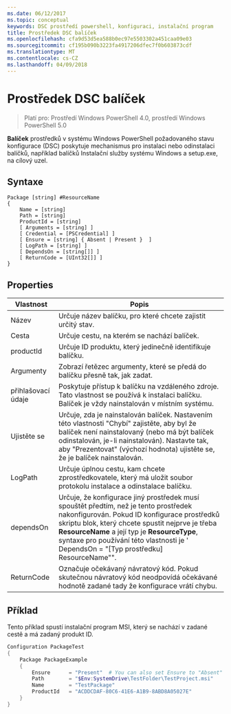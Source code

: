 ```yaml
---
ms.date: 06/12/2017
ms.topic: conceptual
keywords: DSC prostředí powershell, konfiguraci, instalační program
title: Prostředek DSC balíček
ms.openlocfilehash: cfa9d53d5ea588b0ec97e5503302a451caa09e03
ms.sourcegitcommit: cf195b090b3223fa4917206dfec7f0b603873cdf
ms.translationtype: MT
ms.contentlocale: cs-CZ
ms.lasthandoff: 04/09/2018
---
```

# <a name="dsc-package-resource"></a>Prostředek DSC balíček

> Platí pro: Prostředí Windows PowerShell 4.0, prostředí Windows PowerShell 5.0

**Balíček** prostředků v systému Windows PowerShell požadovaného stavu konfigurace (DSC) poskytuje mechanismus pro instalaci nebo odinstalaci balíčků, například balíčků Instalační služby systému Windows a setup.exe, na cílový uzel.

## <a name="syntax"></a>Syntaxe

```
Package [string] #ResourceName
{
    Name = [string]
    Path = [string]
    ProductId = [string]
    [ Arguments = [string] ]
    [ Credential = [PSCredential] ]
    [ Ensure = [string] { Absent | Present }  ]
    [ LogPath = [string] ]
    [ DependsOn = [string[]] ]
    [ ReturnCode = [UInt32[]] ]
}
```

## <a name="properties"></a>Properties
|  Vlastnost  |  Popis   |
|---|---|
| Název| Určuje název balíčku, pro které chcete zajistit určitý stav.|
| Cesta| Určuje cestu, na kterém se nachází balíček.|
| productId| Určuje ID produktu, který jedinečně identifikuje balíčku.|
| Argumenty| Zobrazí řetězec argumenty, které se předá do balíčku přesně tak, jak zadat.|
| přihlašovací údaje| Poskytuje přístup k balíčku na vzdáleného zdroje. Tato vlastnost se používá k instalaci balíčku. Balíček je vždy nainstalován v místním systému.|
| Ujistěte se| Určuje, zda je nainstalován balíček. Nastavením této vlastnosti "Chybí" zajistěte, aby byl že balíček není nainstalovaný (nebo má být balíček odinstalován, je-li nainstalován). Nastavte tak, aby "Prezentovat" (výchozí hodnota) ujistěte se, že je balíček nainstalován.|
| LogPath| Určuje úplnou cestu, kam chcete zprostředkovatele, který má uložit soubor protokolu instalace a odinstalace balíčku.|
| dependsOn | Určuje, že konfigurace jiný prostředek musí spouštět předtím, než je tento prostředek nakonfigurován. Pokud ID konfigurace prostředků skriptu blok, který chcete spustit nejprve je třeba **ResourceName** a její typ je **ResourceType**, syntaxe pro používání této vlastnosti je ' DependsOn = "[Typ prostředku] ResourceName"".|
| ReturnCode| Označuje očekávaný návratový kód. Pokud skutečnou návratový kód neodpovídá očekávané hodnotě zadané tady že konfigurace vrátí chybu.|

## <a name="example"></a>Příklad

Tento příklad spustí instalační program MSI, který se nachází v zadané cestě a má zadaný produkt ID.

```powershell
Configuration PackageTest
{
    Package PackageExample
    {
        Ensure      = "Present"  # You can also set Ensure to "Absent"
        Path        = "$Env:SystemDrive\TestFolder\TestProject.msi"
        Name        = "TestPackage"
        ProductId   = "ACDDCDAF-80C6-41E6-A1B9-8ABD8A05027E"
    }
}
```